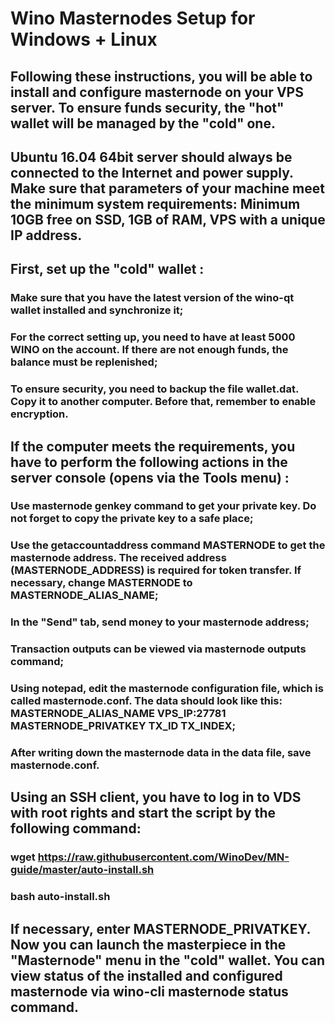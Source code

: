 # Wino Masternodes Setup for Windows + Linux

## Following these instructions, you will be able to install and configure masternode on your VPS server. To ensure funds security, the "hot" wallet will be managed by the "cold" one. 

## Ubuntu 16.04 64bit server should always be connected to the Internet and power supply. Make sure that parameters of your machine meet the minimum system requirements: Minimum 10GB free on SSD, 1GB of RAM, VPS with a unique IP address.

## First, set up the "cold" wallet :

### Make sure that you have the latest version of the wino-qt wallet installed and synchronize it;
### For the correct setting up, you need to have at least 5000 WINO on the account. If there are not enough funds, the balance must be replenished;
### To ensure security, you need to backup the file wallet.dat. Copy it to another computer. Before that, remember to enable encryption.

## If the computer meets the requirements, you have to perform the following actions in the server console (opens via the Tools menu) :

### Use masternode genkey command to get your private key. Do not forget to copy the private key to a safe place;
### Use the getaccountaddress command MASTERNODE to get the masternode address. The received address (MASTERNODE_ADDRESS) is required for token transfer. If necessary, change MASTERNODE to MASTERNODE_ALIAS_NAME;
### In the "Send" tab, send money to your masternode address;
### Transaction outputs can be viewed via masternode outputs command;
### Using notepad, edit the masternode configuration file, which is called masternode.conf. The data should look like this: MASTERNODE_ALIAS_NAME VPS_IP:27781 MASTERNODE_PRIVATKEY TX_ID TX_INDEX;
### After writing down the masternode data in the data file, save masternode.conf.

## Using an SSH client, you have to log in to VDS with root rights and start the script by the following command:
### wget https://raw.githubusercontent.com/WinoDev/MN-guide/master/auto-install.sh
### bash auto-install.sh

## If necessary, enter MASTERNODE_PRIVATKEY. Now you can launch the masterpiece in the "Masternode" menu in the "cold" wallet. You can view status of the installed and configured masternode via wino-cli masternode status command.

